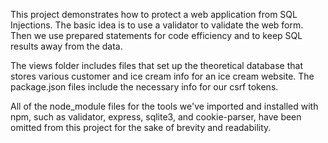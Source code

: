 This project demonstrates how to protect a web application from SQL Injections. The basic idea is to use a validator to validate the web form. Then we use prepared statements for code efficiency and to keep SQL results away from the data. 

The views folder includes files that set up the theoretical database that stores various customer and ice cream info for an ice cream website. The package.json files include the necessary info for our csrf tokens.

All of the node_module files for the tools we've imported and installed with npm, such as validator, express, sqlite3, and cookie-parser, have been omitted from this project for the sake of brevity and readability.
